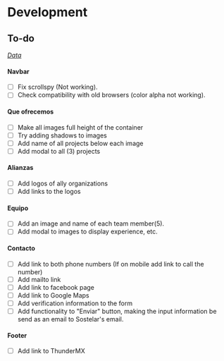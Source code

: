 # Development

## To-do

[_Data_](https://docs.google.com/presentation/d/14NY-uN6zZPzSeFb0a9QIUJzU7F81dTCNXymqilRhpGE/edit#slide=id.g247019341a_0_86)

#### Navbar
- [ ] Fix scrollspy (Not working).
- [ ] Check compatibility with old browsers (color alpha not working).

#### Que ofrecemos
- [ ] Make all images full height of the container
- [ ] Try adding shadows to images
- [ ] Add name of all projects below each image
- [ ] Add modal to all (3) projects

#### Alianzas
- [ ] Add logos of ally organizations
- [ ] Add links to the logos

#### Equipo
- [ ] Add an image and name of each team member(5).
- [ ] Add modal to images to display experience, etc.

#### Contacto
- [ ] Add link to both phone numbers (If on mobile add link to call the number)
- [ ] Add mailto link
- [ ] Add link to facebook page
- [ ] Add link to Google Maps
- [ ] Add verification information to the form
- [ ] Add functionality to "Enviar" button, making the input information be send as an email to Sostelar's email.

#### Footer
- [ ] Add link to ThunderMX

